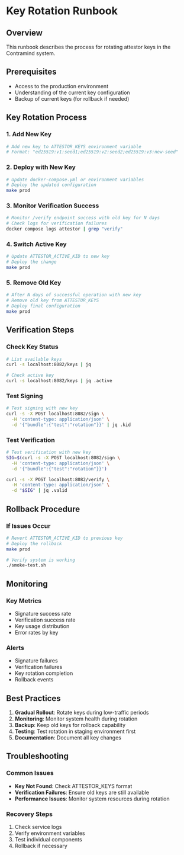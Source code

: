 # Key Rotation Runbook

## Overview
This runbook describes the process for rotating attestor keys in the Contramind system.

## Prerequisites
- Access to the production environment
- Understanding of the current key configuration
- Backup of current keys (for rollback if needed)

## Key Rotation Process

### 1. Add New Key
```bash
# Add new key to ATTESTOR_KEYS environment variable
# Format: "ed25519:v1:seed1;ed25519:v2:seed2;ed25519:v3:new-seed"
```

### 2. Deploy with New Key
```bash
# Update docker-compose.yml or environment variables
# Deploy the updated configuration
make prod
```

### 3. Monitor Verification Success
```bash
# Monitor /verify endpoint success with old key for N days
# Check logs for verification failures
docker compose logs attestor | grep "verify"
```

### 4. Switch Active Key
```bash
# Update ATTESTOR_ACTIVE_KID to new key
# Deploy the change
make prod
```

### 5. Remove Old Key
```bash
# After N days of successful operation with new key
# Remove old key from ATTESTOR_KEYS
# Deploy final configuration
make prod
```

## Verification Steps

### Check Key Status
```bash
# List available keys
curl -s localhost:8082/keys | jq

# Check active key
curl -s localhost:8082/keys | jq .active
```

### Test Signing
```bash
# Test signing with new key
curl -s -X POST localhost:8082/sign \
  -H 'content-type: application/json' \
  -d '{"bundle":{"test":"rotation"}}' | jq .kid
```

### Test Verification
```bash
# Test verification with new key
SIG=$(curl -s -X POST localhost:8082/sign \
  -H 'content-type: application/json' \
  -d '{"bundle":{"test":"rotation"}}')

curl -s -X POST localhost:8082/verify \
  -H 'content-type: application/json' \
  -d "$SIG" | jq .valid
```

## Rollback Procedure

### If Issues Occur
```bash
# Revert ATTESTOR_ACTIVE_KID to previous key
# Deploy the rollback
make prod

# Verify system is working
./smoke-test.sh
```

## Monitoring

### Key Metrics
- Signature success rate
- Verification success rate
- Key usage distribution
- Error rates by key

### Alerts
- Signature failures
- Verification failures
- Key rotation completion
- Rollback events

## Best Practices

1. **Gradual Rollout**: Rotate keys during low-traffic periods
2. **Monitoring**: Monitor system health during rotation
3. **Backup**: Keep old keys for rollback capability
4. **Testing**: Test rotation in staging environment first
5. **Documentation**: Document all key changes

## Troubleshooting

### Common Issues
- **Key Not Found**: Check ATTESTOR_KEYS format
- **Verification Failures**: Ensure old keys are still available
- **Performance Issues**: Monitor system resources during rotation

### Recovery Steps
1. Check service logs
2. Verify environment variables
3. Test individual components
4. Rollback if necessary
